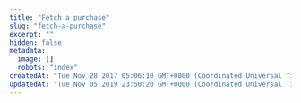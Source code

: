 ```yaml
---
title: "Fetch a purchase"
slug: "fetch-a-purchase"
excerpt: ""
hidden: false
metadata: 
  image: []
  robots: "index"
createdAt: "Tue Nov 28 2017 05:06:10 GMT+0000 (Coordinated Universal Time)"
updatedAt: "Tue Nov 05 2019 23:50:20 GMT+0000 (Coordinated Universal Time)"
---
```

